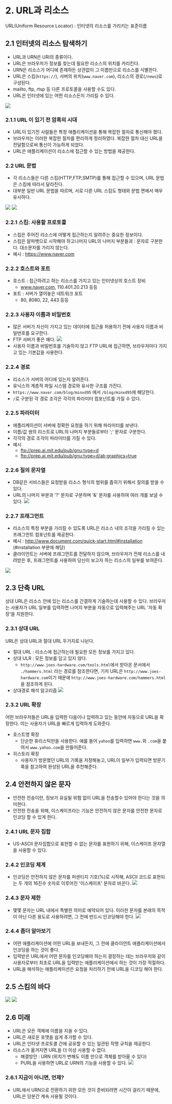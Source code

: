 # 2. URL과 리소스

URL(Uniform Resource Locator) : 인터넷의 리소스를 가리키는 표준이름

## 2.1 인터넷의 리소스 탐색하기

- URL과 URN은 URI의 종류이다.
- URL은 브라우저가 정보를 찾는데 필요한 리소스의 위치를 카리킨다.
- URN은 리소스가 어디에 존재하든 상관없이 그 이름만으로 리소스를 식별한다.
- URL은 스킴(`https://`), 서버의 위치(`www.naver.com`), 리소스의 경로(`/news`)로 구성된다.
- mailto, ftp, rtsp 등 다른 프로토콜을 사용할 수도 있다.
- URL은 인터넷에 있는 어떤 리소스든지 가리킬 수 있다.

![](./minxd95/2-1.jpeg)

### 2.1.1 URL 이 있기 전 암흑의 시대

- URL이 있기전 사람들은 특정 애플리케이션을 통해 복잡한 절차로 통신해야 했다.
- 브라우저는 이러한 복잡한 절차를 편리하게 정리하였다. 복잡한 절차 대신 URL을 전달함으로써 통신이 가능하게 되었다.
- URL은 애플리케이션이 리소스에 접근할 수 있는 방법을 제공한다.

### 2.2 URL 문법

- 각 리소스들은 다른 스킴(HTTP,FTP,SMTP)를 통해 접근할 수 있으며, URL 문법은 스킴에 따라서 달라진다.
- 대부분 일반 URL 문법을 따르며, 서로 다른 URL 스킴도 형태와 문법 면에서 매우 유사하다.

![](./minxd95/2-2.jpeg)
![](./minxd95/2-3.jpeg)

### 2.2.1 스킴: 사용할 프로토콜

- 스킴은 주어진 리소스에 어떻게 접근하는지 알려주는 중요한 정보이다.
- 스킴은 알파벳으로 시작해야 하고나머지 URL의 나머지 부분들과 : 문자로 구분한다. 대소문자를 가리지 않는다.
- 예시 : https://www.naver.com

### 2.2.2 호스트와 포트

- 호스트 : 접근하려고 하는 리소스를 가지고 있는 인터넷상의 호스트 장비
  - www.naver.com, 110.401.20.213 등등
- 포트 : 서버가 열어놓은 네트워크 포트
  - 80, 8080, 22, 443 등등

### 2.2.3 사용자 이름과 비밀번호

- 많은 서버가 자신이 가지고 있는 데이터에 접근을 허용하기 전에 사용자 이름과 비밀번호를 요구한다.
- FTP 서버가 좋은 예다.
  ![](./minxd95/2-4.jpeg)
- 사용자 이름과 비밀번호를 기술하지 않고 FTP URL에 접근하면, 브라우저마다 가지고 있는 기본값을 사용한다.

### 2.2.4 경로

- 리소스가 서버의 어디에 있는지 알려준다.
- 유닉스의 계층적 파일 시스템 경로와 유사한 구조를 가진다.
- `https://www.naver.com/blog/minxd95` 에서 `/blog/minxd95`에 해당한다.
- `/`로 구분된 각 경로 조각은 각각의 파라미터 컴포넌트를 가질 수 있다.

### 2.2.5 파라미터

- 애플리케이션이 서버에 정확한 요청을 하기 위해 파라미터를 보낸다.
- 이름/값 쌍의 리스트로 URL의 나머지 부분들로부터 ';' 문자로 구분한다.
- 각각의 경로 조각이 파라미터를 가질 수 있다.
- 예시
  - ftp://prep.ai.mit.edu/pub/gnu;type=d
  - ftp://prep.ai.mit.edu/pub/gnu;type=d/ab;graphics=true

### 2.2.6 질의 문자열

- DB같은 서비스들은 요청받을 리소스 형식의 범위를 좁히기 위해서 질의를 받을 수 있다.
- URL의 나머지 부분과 '?' 문자로 구분하며 '&' 문자를 사용하여 여러 개를 보낼 수 있다.
  ![](./minxd95/2-5.jpeg)

### 2.2.7 프래그먼트

- 리소스의 특정 부분을 가리킬 수 있도록 URL은 리소스 내의 조각을 가리킬 수 있는 프래그먼트 컴포넌트를 제공한다.
- 예시 : http://www.document.com/quick-start.html#installation (#installation 부분에 해당)
- 클라이언트는 서버에 프래그먼트를 전달하지 않으며, 브라우저가 전체 리소스를 내려받은 후, 프래그먼트를 사용하여 당신이 보고자 하는 리소스의 일부를 보여준다.

![](./minxd95/2-6.jpeg)

## 2.3 단축 URL

상대 URL은 리소스 안에 있는 리소스를 간결하게 기술하는데 사용할 수 있다. 브라우저는 사용자가 URL 일부를 입력하면 나머지 부분을 자동으로 입력해주는 URL '자동 확장'을 지원한다.

### 2.3.1 상대 URL

URL은 상대 URL과 절대 URL 두가지로 나뉜다.

- 절대 URL : 리소스에 접근하는데 필요한 모든 정보를 가지고 있다.
- 상대 ULR : 모든 정보를 담고 있지 않다.
  - `http://www.joes-hardware.com/tools.html`에서 받아온 문서에서 `./hammers.html` 라는 경로를 참조한다면, 기저 URL은 `http://www.joes-hardware.com`이기 때문에 `http://www.joes-hardware.com/hammers.html`을 참조하게 된다.
- 상대경로 해석 알고리즘
  ![](./minxd95/2-7.jpeg)

### 2.3.2 URL 확장

어떤 브라우저들은 URL을 입력한 다음이나 입력하고 있는 동안에 자동으로 URL을 확장한다. 이는 사용자가 URL을 빠르게 입력하게 도와준다.

- 호스트명 확장
  - 단순한 휴리스틱만을 사용한다. 예를 들어 `yahoo`를 입력하면 `www.`와 `.com`을 붙여서 `www.yahoo.com`을 만들어준다.
- 히스토리 확장
  - 사용자가 방문했던 URL의 기록을 저장해놓고, URL이 일부가 입력되면 방문기록을 참고하여 완성된 URL을 추천해준다.

## 2.4 안전하지 않은 문자

- 안전한 전송이란, 정보가 유실될 위험 없이 URL을 전송할수 있어야 한다는 것을 의미한다.
- 안전한 전송을 위해, 이스케이프라는 기능은 안전하지 않은 문자를 안전한 문자로 인코딩 할 수 있게 한다.

### 2.4.1 URL 문자 집합

- US-ASCII 문자집합으로 표현할 수 없는 문자를 표현하기 위해, 이스케이프 문자열을 사용할 수 있다.

### 2.4.2 인코딩 체계

- 인코딩은 안전하지 않은 문자를 퍼센티지 기호(%)로 시작해, ASCII 코드로 표현되는 두 개의 16진수 숫자로 이루어진 '이스케이프' 문자로 바꾼다.
  ![](./minxd95/2-8.jpeg)

### 2.4.3 문자 제한

- 몇몇 문자는 URL 내에서 특별한 의미로 예약되어 있다. 이러한 문자를 본래의 목적이 아닌 다른 용도로 사용하려면, 그 전에 반드시 인코딩해야 한다.
  ![](./minxd95/2-9.jpeg)

### 2.4.4 좀더 알아보기

- 어떤 애플리케이션에 어떤 URL을 보내든지, 그 전에 클라이언트 애플리케이션에서 인코딩을 하는 것이 좋다.
- 입력받은 URL에서 어떤 문자를 인코딩해야 하는지 결정하는 데는 브라우저와 같이 사용자로부터 최초로 URL을 입력받는 애플리케이션에서 하는 것이 가장 적절하다.
- URL을 해석하는 애플리케이션은 요청을 처리하기 전에 URL을 디코딩 해야 한다.

## 2.5 스킴의 바다

![](./minxd95/2-10.jpeg)
![](./minxd95/2-11.jpeg)

## 2.6 미래

- URL은 모든 객체에 이름을 지을 수 있다.
- URL은 새로운 포맷을 쉽게 추가할 수 있다.
- URL은 인터넷 프로토콜 간에 공유할 수 있는 일관된 작명 규칙을 제공한다.
- 리소스가 옮겨지면 URL을 더 이상 사용할 수 없다.
  - 해결방안 : URN (위치가 변해도 이름 만으로 객체를 받아올 수 있다)
  - PURL을 사용하면 URL로 URN의 기능을 사용할 수 있다.
    ![](./minxd95/2-12.jpeg)

### 2.6.1 지금이 아니면, 언제?

- URL에서 URN으로 전환하기 위한 모든 것이 준비되려면 시간이 걸리기 때문에, URL은 당분간 계속 사용될 것이다.

